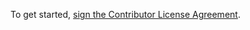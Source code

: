 To get started, <a href="https://www.clahub.com/agreements/evercam/evercam-misc">sign the Contributor License Agreement</a>.
